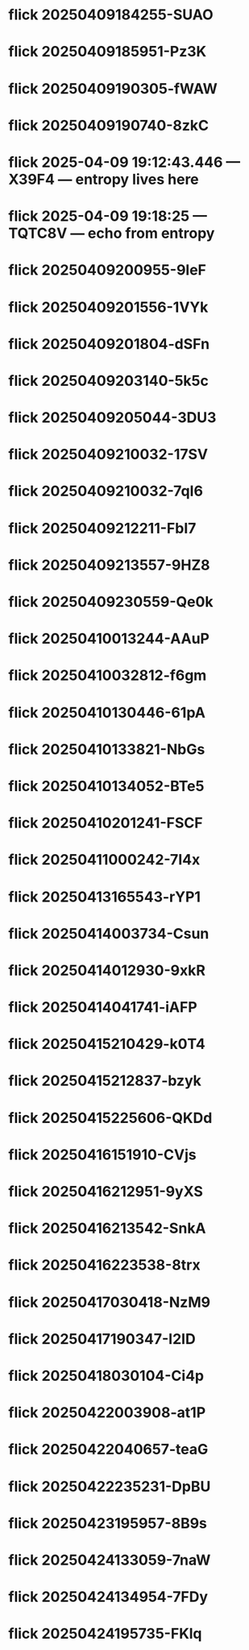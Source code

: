 # flick 20250409184255-SUAO
# flick 20250409185951-Pz3K
# flick 20250409190305-fWAW
# flick 20250409190740-8zkC
# flick 2025-04-09 19:12:43.446 — X39F4 — entropy lives here
# flick 2025-04-09 19:18:25 — TQTC8V — echo from entropy
# flick 20250409200955-9leF
# flick 20250409201556-1VYk
# flick 20250409201804-dSFn
# flick 20250409203140-5k5c
# flick 20250409205044-3DU3
# flick 20250409210032-17SV
# flick 20250409210032-7qI6
# flick 20250409212211-FbI7
# flick 20250409213557-9HZ8
# flick 20250409230559-Qe0k
# flick 20250410013244-AAuP
# flick 20250410032812-f6gm
# flick 20250410130446-61pA
# flick 20250410133821-NbGs
# flick 20250410134052-BTe5
# flick 20250410201241-FSCF
# flick 20250411000242-7I4x
# flick 20250413165543-rYP1
# flick 20250414003734-Csun
# flick 20250414012930-9xkR
# flick 20250414041741-iAFP
# flick 20250415210429-k0T4
# flick 20250415212837-bzyk
# flick 20250415225606-QKDd
# flick 20250416151910-CVjs
# flick 20250416212951-9yXS
# flick 20250416213542-SnkA
# flick 20250416223538-8trx
# flick 20250417030418-NzM9
# flick 20250417190347-I2ID
# flick 20250418030104-Ci4p
# flick 20250422003908-at1P
# flick 20250422040657-teaG
# flick 20250422235231-DpBU
# flick 20250423195957-8B9s
# flick 20250424133059-7naW
# flick 20250424134954-7FDy
# flick 20250424195735-FKlq
